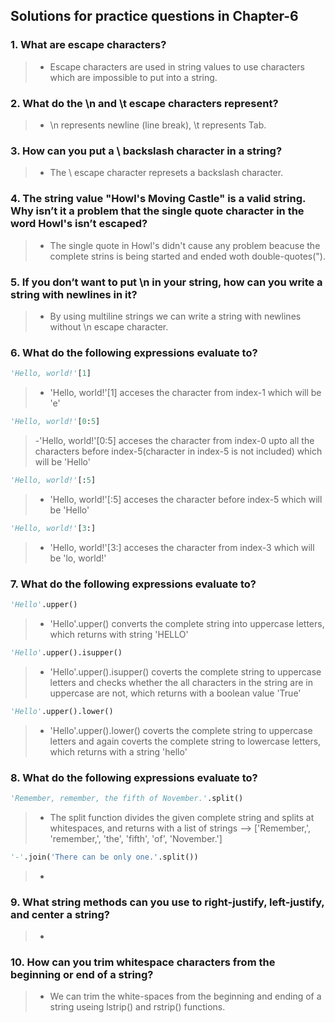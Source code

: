## Solutions for practice questions in Chapter-6
### 1. What are escape characters?
> - Escape characters are used in string values to use characters which are impossible to put into a string.
### 2. What do the \n and \t escape characters represent?
> - \n represents newline (line break), \t represents Tab.
### 3. How can you put a \ backslash character in a string?
> - The \\ escape character represets a backslash character.
### 4. The string value "Howl's Moving Castle" is a valid string. Why isn’t it a problem that the single quote character in the word Howl's isn’t escaped?
> - The single quote in Howl's didn't cause any problem beacuse the complete strins is being started and ended woth double-quotes(").
### 5. If you don’t want to put \n in your string, how can you write a string with newlines in it?
> - By using multiline strings we can write a string with newlines without \n escape character.
### 6. What do the following expressions evaluate to?
```python
'Hello, world!'[1]
```
> - 'Hello, world!'[1] acceses the character from index-1 which will be 'e'
```python
'Hello, world!'[0:5]
```
> -'Hello, world!'[0:5] acceses the character from index-0 upto all the characters before index-5(character in index-5 is not included) which will be 'Hello'
```python
'Hello, world!'[:5]
```
> - 'Hello, world!'[:5] acceses the character before index-5 which will be 'Hello'
```python
'Hello, world!'[3:]
```
> - 'Hello, world!'[3:] acceses the character from index-3 which will be 'lo, world!'
### 7. What do the following expressions evaluate to?
```python
'Hello'.upper()
```
> - 'Hello'.upper() converts the complete string into uppercase letters, which returns with string 'HELLO'
```python
'Hello'.upper().isupper()
```
> - 'Hello'.upper().isupper() coverts the complete string to uppercase letters and checks whether the all characters in the string are in uppercase are not, which returns with a boolean value 'True'
```python
'Hello'.upper().lower()
```
> - 'Hello'.upper().lower() coverts the complete string to uppercase letters and again coverts the complete string to lowercase letters, which returns with a string 'hello'
### 8. What do the following expressions evaluate to?
```python
'Remember, remember, the fifth of November.'.split()
```
> - The split function divides the given complete string and splits at whitespaces, and returns with a list of strings --> ['Remember,', 'remember,', 'the', 'fifth', 'of', 'November.']
```python
'-'.join('There can be only one.'.split())
```
> - 
### 9. What string methods can you use to right-justify, left-justify, and center a string?
> - 
### 10. How can you trim whitespace characters from the beginning or end of a string?
> - We can trim the white-spaces from the beginning and ending of a string useing lstrip() and rstrip() functions.